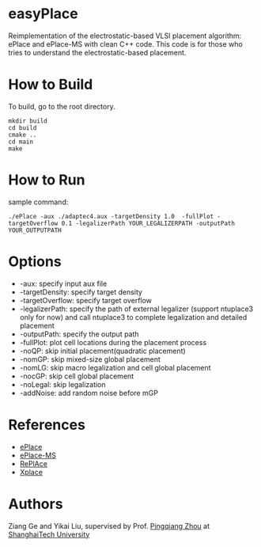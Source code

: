 # easyPlace
Reimplementation of the electrostatic-based VLSI placement algorithm: ePlace and ePlace-MS with clean C++ code. This code is for those who tries to understand the electrostatic-based placement.
# How to Build
To build, go to the root directory.
```
mkdir build
cd build 
cmake .. 
cd main
make
```
# How to Run
sample command:
```
./ePlace -aux ./adaptec4.aux -targetDensity 1.0  -fullPlot -targetOverflow 0.1 -legalizerPath YOUR_LEGALIZERPATH -outputPath YOUR_OUTPUTPATH
```
# Options
* -aux: specify input aux file
* -targetDensity: specify target density
* -targetOverflow: specify target overflow
* -legalizerPath: specify the path of external legalizer (support ntuplace3 only for now) and call ntuplace3 to complete legalization and detailed placement
* -outputPath: specify the output path 
* -fullPlot: plot cell locations during the placement process
* -noQP: skip initial placement(quadratic placement)
* -nomGP: skip mixed-size global placement
* -nomLG: skip macro legalization and cell global placement
* -nocGP: skip cell global placement
* -noLegal: skip legalization
* -addNoise: add random noise before mGP

# References
* [ePlace](https://dl.acm.org/doi/10.1145/2699873)
* [ePlace-MS](https://ieeexplore.ieee.org/document/7008518)
* [RePlAce](https://ieeexplore.ieee.org/document/8418790)
* [Xplace](https://github.com/cuhk-eda/Xplace)

# Authors
Ziang Ge and Yikai Liu, supervised by Prof. [Pingqiang Zhou](https://faculty.sist.shanghaitech.edu.cn/faculty/zhoupq/home.html) at [ShanghaiTech University](https://www.shanghaitech.edu.cn/)
